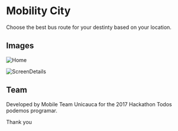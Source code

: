 # Mobility City
Choose the best bus route for your destinty based on your location.

## Images


![Home](https://i.ibb.co/KXWNGWV/mobility-City1.png)

![ScreenDetails](https://i.ibb.co/HHS4VY2/mobility-City2.png)

## Team
Developed by Mobile Team Unicauca for the 2017 Hackathon Todos podemos programar.


Thank you
